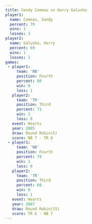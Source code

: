 ```yaml
---
title: Sandy Comeau vs Kerry Galusha
player1:              
  name: Comeau, Sandy 
  percent: 79         
  wins: 1             
  losses: 1           
player2:              
  name: Galusha, Kerry
  percent: 69         
  wins: 1             
  losses: 1           
games:
 - player1:          
     team: 'NB'      
     position: Fourth
     percent: 80     
     win: 0          
     loss: 1         
   player2:         
     team: 'TR'     
     position: Third
     percent: 71    
     win: 1         
     loss: 0        
   event: Hearts       
   year: 2005          
   draw: Round Robin(5)
   score: NB 7 - TR 8  
 - player1:          
     team: 'NB'      
     position: Fourth
     percent: 79     
     win: 1          
     loss: 0         
   player2:         
     team: 'TR'     
     position: Third
     percent: 68    
     win: 0         
     loss: 1        
   event: Hearts        
   year: 2007           
   draw: Round Robin(15)
   score: TR 6 - NB 7   
---
```

